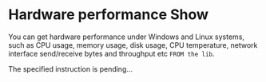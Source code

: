 # Hardware performance Show
You can get hardware performance under Windows and Linux systems, such as CPU usage, memory usage, disk usage, CPU temperature, network interface send/receive bytes and throughput etc `FROM the lib`.

The specified instruction is pending...
